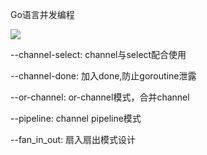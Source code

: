 Go语言并发编程

![](https://timgsa.baidu.com/timg?image&quality=80&size=b9999_10000&sec=1563458083139&di=c9b39834bfb73c4b919506c04aa3cb13&imgtype=0&src=http%3A%2F%2Fimg2.mukewang.com%2F5ad9c04900010ee306000338.jpg)


--channel-select: channel与select配合使用

--channel-done: 加入done,防止goroutine泄露

--or-channel: or-channel模式，合并channel

--pipeline: channel pipeline模式

--fan_in_out: 扇入扇出模式设计

